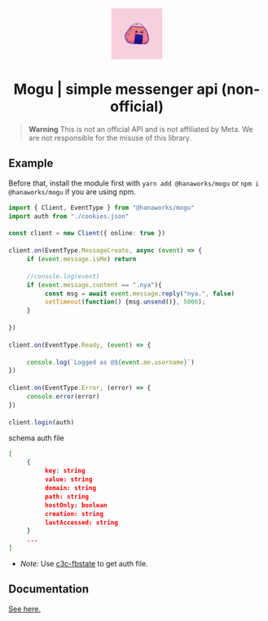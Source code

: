 <div align="center">
<img src="assets/icon.png" width="100px" alt="icon.png" />
<h1>Mogu | simple messenger api (non-official) </h1>
</div>

> **Warning**
> This is not an official API and is not affiliated by Meta. We are not responsible for the misuse of this library.

## Example
Before that, install the module first with `yarn add @hanaworks/mogu` or `npm i @hanaworks/mogu` if you are using npm.

``` ts
import { Client, EventType } from "@hanaworks/mogu"
import auth from "./cookies.json"

const client = new Client({ online: true })

client.on(EventType.MessageCreate, async (event) => {
     if (event.message.isMe) return
     
     //console.log(event)
     if (event.message.content == ".nya"){
          const msg = await event.message.reply("nya.", false)
          setTimeout(function() {msg.unsend()}, 5000);
     }

})

client.on(EventType.Ready, (event) => {
     
     console.log(`Logged as @${event.me.username}`)
})

client.on(EventType.Error, (error) => {
     console.error(error)
})

client.login(auth)
```

schema auth file

```json
[
     {
          key: string
          value: string
          domain: string
          path: string
          hostOnly: boolean
          creation: string
          lastAccessed: string
     }
     ...
]
```

- *Note:* Use [c3c-fbstate](https://github.com/c3cbot/c3c-fbstate) to get auth file.

## Documentation
[See here.](https://miruchigawa.github.io/mogu/)